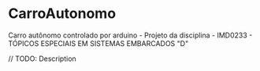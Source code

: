 # CarroAutonomo

Carro autônomo controlado por arduino - Projeto da disciplina - IMD0233 - TÓPICOS ESPECIAIS EM SISTEMAS EMBARCADOS "D"

// TODO: Description
